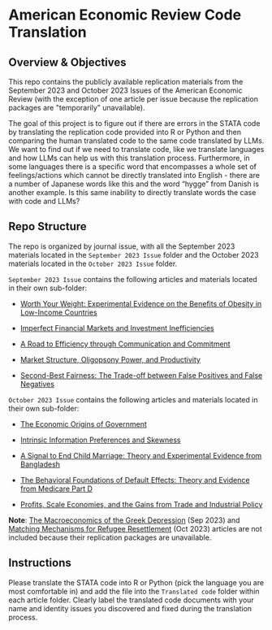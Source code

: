 # American Economic Review Code Translation

## Overview & Objectives
This repo contains the publicly available replication materials from the September 2023 and October 2023 Issues of the American Economic Review (with the exception of one article per issue because the replication packages are "temporarily" unavailable). 

The goal of this project is to figure out if there are errors in the STATA code by translating the replication code provided into R or Python and then comparing the human translated code to the same code translated by LLMs. We want to find out if we need to translate code, like we translate languages and how LLMs can help us with this translation process. Furthermore, in some languages there is a specific word that encompasses a whole set of feelings/actions which cannot be directly translated into English - there are a number of Japanese words like this and the word “hygge” from Danish is another example. Is this same inability to directly translate words the case with code and LLMs?

## Repo Structure
The repo is organized by journal issue, with all the September 2023 materials located in the `September 2023 Issue` folder and the October 2023 materials located in the `October 2023 Issue` folder.

`September 2023 Issue` contains the following articles and materials located in their own sub-folder: 

  - [Worth Your Weight: Experimental Evidence on the Benefits of Obesity in Low-Income Countries](https://www.aeaweb.org/articles?id=10.1257/aer.20211879)

  - [Imperfect Financial Markets and Investment Inefficiencies](https://www.aeaweb.org/articles?id=10.1257/aer.20170725)
  
  - [A Road to Efficiency through Communication and Commitment](https://www.aeaweb.org/articles?id=10.1257/aer.20171014)
  
  - [Market Structure, Oligopsony Power, and Productivity](https://www.aeaweb.org/articles?id=10.1257/aer.20210383)
  
  - [Second-Best Fairness: The Trade-off between False Positives and False Negatives](https://www.aeaweb.org/articles?id=10.1257/aer.20211015)

`October 2023 Issue` contains the following articles and materials located in their own sub-folder: 

  - [The Economic Origins of Government](https://www.aeaweb.org/articles?id=10.1257/aer.20201919)
  
  - [Intrinsic Information Preferences and Skewness](https://www.aeaweb.org/articles?id=10.1257/aer.20171474)
  
  - [A Signal to End Child Marriage: Theory and Experimental Evidence from Bangladesh](https://www.aeaweb.org/articles?id=10.1257/aer.20220720)
  
  - [The Behavioral Foundations of Default Effects: Theory and Evidence from Medicare Part D](https://www.aeaweb.org/articles?id=10.1257/aer.20210013)
  
  - [Profits, Scale Economies, and the Gains from Trade and Industrial Policy](https://www.aeaweb.org/articles?id=10.1257/aer.20210419)

**Note**: [The Macroeconomics of the Greek Depression](https://www.aeaweb.org/articles?id=10.1257/aer.20210864) (Sep 2023) and [Matching Mechanisms for Refugee Resettlement](https://www.aeaweb.org/articles?id=10.1257/aer.20210096) (Oct 2023) articles are not included because their replication packages are unavailable. 

## Instructions
Please translate the STATA code into R or Python (pick the language you are most comfortable in) and add the file into the `Translated code` folder within each article folder. Clearly label the translated code documents with your name and identity issues you discovered and fixed during the translation process. 
